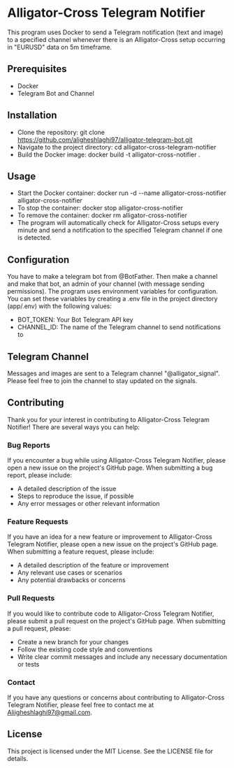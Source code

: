 # Alligator-Cross Telegram Notifier
This program uses Docker to send a Telegram notification (text and image) to a specified channel whenever there is an Alligator-Cross setup occurring in "EURUSD" data on 5m timeframe.

## Prerequisites
* Docker
* Telegram Bot and Channel
## Installation
* Clone the repository: git clone https://github.com/aligheshlaghi97/alligator-telegram-bot.git
* Navigate to the project directory: cd alligator-cross-telegram-notifier
* Build the Docker image: docker build -t alligator-cross-notifier .
## Usage
* Start the Docker container: docker run -d --name alligator-cross-notifier alligator-cross-notifier
* To stop the container: docker stop alligator-cross-notifier
* To remove the container: docker rm alligator-cross-notifier
* The program will automatically check for Alligator-Cross setups every minute and send a notification to the specified Telegram channel if one is detected.

## Configuration
You have to make a telegram bot from @BotFather. Then make a channel and make that bot, an admin of your channel (with message sending permissions). The program uses environment variables for configuration. You can set these variables by creating a .env file in the project directory (app/.env) with the following values:

* BOT_TOKEN: Your Bot Telegram API key 
* CHANNEL_ID: The name of the Telegram channel to send notifications to

## Telegram Channel
Messages and images are sent to a Telegram channel "@alligator_signal". Please feel free to join the channel to stay updated on the signals.

## Contributing
Thank you for your interest in contributing to Alligator-Cross Telegram Notifier! There are several ways you can help:

### Bug Reports
If you encounter a bug while using Alligator-Cross Telegram Notifier, please open a new issue on the project's GitHub page. When submitting a bug report, please include:

* A detailed description of the issue
* Steps to reproduce the issue, if possible
* Any error messages or other relevant information
### Feature Requests 
If you have an idea for a new feature or improvement to Alligator-Cross Telegram Notifier, please open a new issue on the project's GitHub page. When submitting a feature request, please include:

* A detailed description of the feature or improvement
* Any relevant use cases or scenarios
* Any potential drawbacks or concerns
### Pull Requests

If you would like to contribute code to Alligator-Cross Telegram Notifier, please submit a pull request on the project's GitHub page. When submitting a pull request, please:

* Create a new branch for your changes
* Follow the existing code style and conventions
* Write clear commit messages and include any necessary documentation or tests

### Contact
If you have any questions or concerns about contributing to Alligator-Cross Telegram Notifier, please feel free to contact me at Aliigheshlaghi97@gmail.com.







## License
This project is licensed under the MIT License. See the LICENSE file for details.



